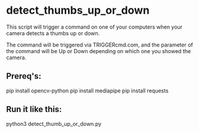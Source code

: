 # detect_thumbs_up_or_down

This script will trigger a command on one of your computers when your camera detects a thumbs up or down.  

The command will be triggered via TRIGGERcmd.com, and the parameter of the command will be Up or Down depending on which one you showed the camera. 

## Prereq's:

pip install opencv-python
pip install mediapipe
pip install requests

## Run it like this:

python3 detect_thumb_up_or_down.py